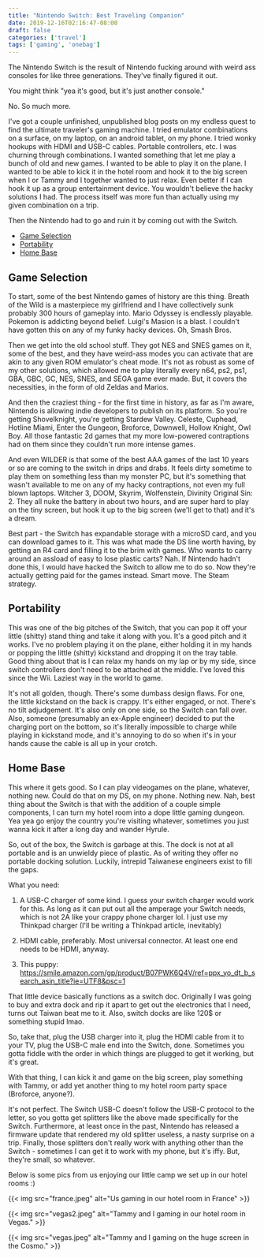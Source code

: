 ```yaml
---
title: "Nintendo Switch: Best Traveling Companion"
date: 2019-12-16T02:16:47-08:00
draft: false
categories: ['travel']
tags: ['gaming', 'onebag']
---
```


The Nintendo Switch is the result of Nintendo fucking around with weird ass consoles for
like three generations. They've finally figured it out.

You might think "yea it's good, but it's just another console."

No. So much more.

I've got a couple unfinished, unpublished blog posts on my endless quest to find the ultimate
traveler's gaming machine. I tried emulator combinations on a surface, on my laptop, on an
android tablet, on my phone. I tried wonky hookups with HDMI and USB-C cables. Portable
controllers, etc. I was churning through combinations. I wanted something that let me play
a bunch of old and new games. I wanted to be able to play it on the plane. I wanted to be
able to kick it in the hotel room and hook it to the big screen when I or Tammy and I together
wanted to just relax. Even better if I can hook it up as a group entertainment device. You
wouldn't believe the hacky solutions I had. The process itself was more fun than actually
using my given combination on a trip.

Then the Nintendo had to go and ruin it by coming out with the Switch.


* [Game Selection](#game-selection)
* [Portability](#portability)
* [Home Base](#home-base)

## Game Selection <a id="game-selection">

To start, some of the best Nintendo games of history are this thing. Breath of the Wild is a
masterpiece my girlfriend and I have collectively sunk probably 300 hours of gameplay into.
Mario Odyssey is endlessly playable. Pokemon is addicting beyond belief. Luigi's Masion is a
blast. I couldn't have gotten this on any of my funky hacky devices. Oh, Smash Bros.

Then we get into the old school stuff. They got NES and SNES games on it, some of the best,
and they have weird-ass modes you can activate that are akin to any given ROM emulator's
cheat mode. It's not as robust as some of my other solutions, which allowed me to play
literally every n64, ps2, ps1, GBA, GBC, GC, NES, SNES, and SEGA game ever made. But, it
covers the necessities, in the form of old Zeldas and Marios.

And then the craziest thing - for the first time in history, as far as I'm aware, Nintendo
is allowing indie developers to publish on its platform. So you're getting Shovelknight,
you're getting Stardew Valley. Celeste, Cuphead, Hotline Miami, Enter the Gungeon, Broforce,
Downwell, Hollow Knight, Owl Boy. All those fantastic 2d games that my more low-powered
contraptions had on them since they couldn't run more intense games.

And even WILDER is that some of the best AAA games of the last 10 years or so are coming to
the switch in drips and drabs. It feels dirty sometime to play them on something less than
my monster PC, but it's something that wasn't available to me on any of my hacky contraptions,
not even my full blown laptops. Witcher 3, DOOM, Skyrim, Wolfenstein, Divinity Original Sin: 2.
They all nuke the battery in about two hours, and are super hard to play on the tiny screen,
but hook it up to the big screen (we'll get to that) and it's a dream.

Best part - the Switch has expandable storage with a microSD card, and you can download games
to it. This was what made the DS line worth having, by getting an R4 card and filling it to the
brim with games. Who wants to carry around an assload of easy to lose plastic carts? Nah. If
Nintendo hadn't done this, I would have hacked the Switch to allow me to do so. Now they're
actually getting paid for the games instead. Smart move. The Steam strategy.

## Portability <a id="portability">

This was one of the big pitches of the Switch, that you can pop it off your little (shitty) stand
thing and take it along with you. It's a good pitch and it works. I've no problem playing it on
the plane, either holding it in my hands or popping the little (shitty) kickstand and dropping
it on the tray table. Good thing about that is I can relax my hands on my lap or by my side, since
switch controllers don't need to be attached at the middle. I've loved this since the Wii. Laziest
way in the world to game.

It's not all golden, though. There's some dumbass design flaws. For one, the little kickstand on
the back is crappy. It's either engaged, or not. There's no tilt adjudgement. It's also only on
one side, so the Switch can fall over. Also, someone (presumably an ex-Apple engineer) decided
to put the charging port on the bottom, so it's literally impossible to charge while playing
in kickstand mode, and it's annoying to do so when it's in your hands cause the cable is all
up in your crotch.


## Home Base <a id="home-base">

This where it gets good. So I can play videogames on the plane, whatever, nothing new. Could do
that on my DS, on my phone. Nothing new. Nah, best thing about the Switch is that with the
addition of a couple simple components, I can turn my hotel room into a dope little gaming
dungeon. Yea yea go enjoy the country you're visiting whatever, sometimes you just wanna kick
it after a long day and wander Hyrule.

So, out of the box, the Switch is garbage at this. The dock is not at all portable and is an
unwieldy piece of plastic. As of writing they offer no portable docking solution. Luckily,
intrepid Taiwanese engineers exist to fill the gaps.

What you need:

1. A USB-C charger of some kind. I guess your switch charger would work for this. As
long as it can put out all the amperage your Switch needs, which is not 2A like your
crappy phone charger lol. I just use my Thinkpad charger (I'll be writing a Thinkpad
article, inevitably)

2. HDMI cable, preferably. Most universal connector. At least one end needs to be HDMI,
anyway.

3. This puppy: https://smile.amazon.com/gp/product/B07PWK6Q4V/ref=ppx_yo_dt_b_search_asin_title?ie=UTF8&psc=1

That little device basically functions as a switch doc. Originally I was going to buy
and extra dock and rip it apart to get out the electronics that I need, turns out Taiwan
beat me to it. Also, switch docks are like 120$ or something stupid lmao.

So, take that, plug the USB charger into it, plug the HDMI cable from it to your TV,
plug the USB-C male end into the Switch, done. Sometimes you gotta fiddle with the
order in which things are plugged to get it working, but it's great.

With that thing, I can kick it and game on the big screen, play something with Tammy,
or add yet another thing to my hotel room party space (Broforce, anyone?).

It's not perfect. The Switch USB-C doesn't follow the USB-C protocol to the letter,
so you gotta get splitters like the above made specifically for the Switch. Furthermore,
at least once in the past, Nintendo has released a firmware update that rendered my old
splitter useless, a nasty surprise on a trip. Finally, those splitters don't really work
with anything other than the Switch - sometimes I can get it to work with my phone,
but it's iffy. But, they're small, so whatever.

Below is some pics from us enjoying our little camp we set up in our hotel rooms :)

{{< img src="france.jpeg" alt="Us gaming in our hotel room in France" >}}

{{< img src="vegas2.jpeg" alt="Tammy and I gaming in our hotel room in Vegas." >}}

{{< img src="vegas.jpeg" alt="Tammy and I gaming on the huge screen in the Cosmo." >}}
